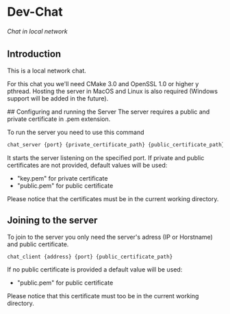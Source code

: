 # Dev-Chat
###### Chat in local network


## Introduction
This is a local network chat.

For this chat you we'll need CMake 3.0 and OpenSSL 1.0 or higher y pthread.
Hosting the server in MacOS and Linux is also required (Windows support will be added in the future).

## Configuring and running the Server
The server requires a public and private certificate in .pem extension.

To run the server you need to use this command
```bash
chat_server {port} {private_certificate_path} {public_certificate_path}
```
It starts the server listening on the specified port. If private and public certificates are not provided, default values will be used:

 - "key.pem" for private certificate
 - "public.pem" for public certificate


 Please notice that the certificates must be in the current working directory.


 ## Joining to the server
To join to the server you only need the server's adress (IP or Horstname) and public certificate.

```bash
chat_client {address} {port} {public_certificate_path}
```

If no public certificate is provided a default value will be used:
 - "public.pem" for public certificate

Please notice that this certificate must too be in the current working directory.
